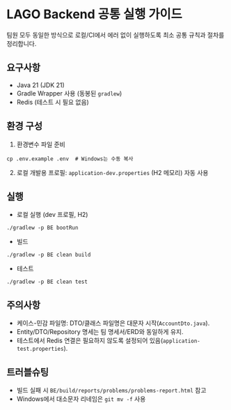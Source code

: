 # LAGO Backend 공통 실행 가이드

팀원 모두 동일한 방식으로 로컬/CI에서 에러 없이 실행하도록 최소 공통 규칙과 절차를 정리합니다.

## 요구사항
- Java 21 (JDK 21)
- Gradle Wrapper 사용 (동봉된 `gradlew`)
- Redis (테스트 시 필요 없음)

## 환경 구성
1) 환경변수 파일 준비
```
cp .env.example .env  # Windows는 수동 복사
```
2) 로컬 개발용 프로필: `application-dev.properties` (H2 메모리) 자동 사용

## 실행
- 로컬 실행 (dev 프로필, H2)
```
./gradlew -p BE bootRun
```
- 빌드
```
./gradlew -p BE clean build
```
- 테스트
```
./gradlew -p BE clean test
```

## 주의사항
- 케이스-민감 파일명: DTO/클래스 파일명은 대문자 시작(`AccountDto.java`).
- Entity/DTO/Repository 명세는 팀 명세서/ERD와 동일하게 유지.
- 테스트에서 Redis 연결은 필요하지 않도록 설정되어 있음(`application-test.properties`).

## 트러블슈팅
- 빌드 실패 시 `BE/build/reports/problems/problems-report.html` 참고
- Windows에서 대소문자 리네임은 `git mv -f` 사용
